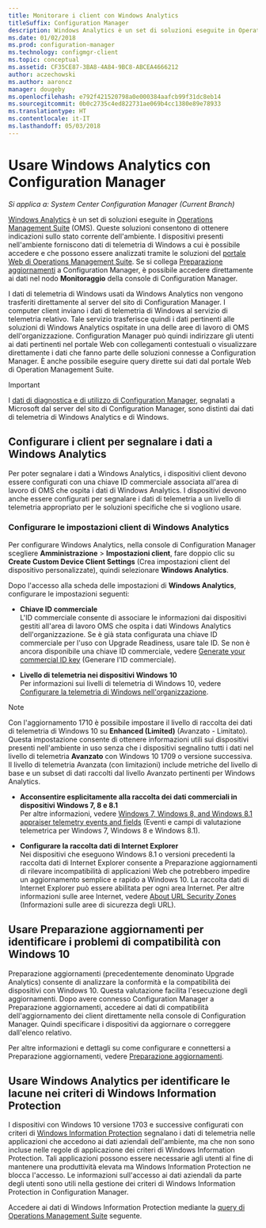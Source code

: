 ```yaml
---
title: Monitorare i client con Windows Analytics
titleSuffix: Configuration Manager
description: Windows Analytics è un set di soluzioni eseguite in Operations Management Suite, che consentono di ottenere indicazioni preziose sullo stato corrente dell'ambiente sfruttando i dati di telemetria di Windows segnalati dai dispositivi nell'ambiente.
ms.date: 01/02/2018
ms.prod: configuration-manager
ms.technology: configmgr-client
ms.topic: conceptual
ms.assetid: CF35CE87-3BA8-4A84-9BC8-ABCEA4666212
author: aczechowski
ms.author: aaroncz
manager: dougeby
ms.openlocfilehash: e792f421520798a0e000384aafcb99f31dc8eb14
ms.sourcegitcommit: 0b0c2735c4ed822731ae069b4cc1380e89e78933
ms.translationtype: HT
ms.contentlocale: it-IT
ms.lasthandoff: 05/03/2018
---
```

# <a name="use-windows-analytics-with-configuration-manager"></a>Usare Windows Analytics con Configuration Manager

*Si applica a: System Center Configuration Manager (Current Branch)*

[Windows Analytics](https://www.microsoft.com/WindowsForBusiness/windows-analytics) è un set di soluzioni eseguite in [Operations Management Suite](/azure/operations-management-suite/operations-management-suite-overview) (OMS). Queste soluzioni consentono di ottenere indicazioni sullo stato corrente dell'ambiente. I dispositivi presenti nell'ambiente forniscono dati di telemetria di Windows a cui è possibile accedere e che possono essere analizzati tramite le soluzioni del [portale Web di Operations Management Suite](https://mms.microsoft.com). Se si collega [Preparazione aggiornamenti](/sccm/core/clients/manage/upgrade/upgrade-analytics) a Configuration Manager, è possibile accedere direttamente ai dati nel nodo **Monitoraggio** della console di Configuration Manager.

I dati di telemetria di Windows usati da Windows Analytics non vengono trasferiti direttamente al server del sito di Configuration Manager. I computer client inviano i dati di telemetria di Windows al servizio di telemetria relativo. Tale servizio trasferisce quindi i dati pertinenti alle soluzioni di Windows Analytics ospitate in una delle aree di lavoro di OMS dell'organizzazione. Configuration Manager può quindi indirizzare gli utenti ai dati pertinenti nel portale Web con collegamenti contestuali o visualizzare direttamente i dati che fanno parte delle soluzioni connesse a Configuration Manager. È anche possibile eseguire query dirette sui dati dal portale Web di Operation Management Suite.

>[!Important]
>I [dati di diagnostica e di utilizzo di Configuration Manager](../../plan-design/diagnostics/diagnostics-and-usage-data.md), segnalati a Microsoft dal server del sito di Configuration Manager, sono distinti dai dati di telemetria di Windows Analytics e di Windows.

## <a name="configure-clients-to-report-data-to-windows-analytics"></a>Configurare i client per segnalare i dati a Windows Analytics

Per poter segnalare i dati a Windows Analytics, i dispositivi client devono essere configurati con una chiave ID commerciale associata all'area di lavoro di OMS che ospita i dati di Windows Analytics. I dispositivi devono anche essere configurati per segnalare i dati di telemetria a un livello di telemetria appropriato per le soluzioni specifiche che si vogliono usare. 

### <a name="configure-windows-analytics-client-settings"></a>Configurare le impostazioni client di Windows Analytics
Per configurare Windows Analytics, nella console di Configuration Manager scegliere **Amministrazione** > **Impostazioni client**, fare doppio clic su **Create Custom Device Client Settings** (Crea impostazioni client del dispositivo personalizzate), quindi selezionare **Windows Analytics**.  

Dopo l'accesso alla scheda delle impostazioni di **Windows Analytics**, configurare le impostazioni seguenti:
  -  **Chiave ID commerciale**  
L'ID commerciale consente di associare le informazioni dai dispositivi gestiti all'area di lavoro OMS che ospita i dati Windows Analytics dell'organizzazione. Se è già stata configurata una chiave ID commerciale per l'uso con Upgrade Readiness, usare tale ID. Se non è ancora disponibile una chiave ID commerciale, vedere [Generate your commercial ID key]( https://technet.microsoft.com/itpro/windows/deploy/upgrade-readiness-get-started#generate-your-commercial-id-key) (Generare l'ID commerciale).

  -  **Livello di telemetria nei dispositivi Windows 10**   
Per informazioni sui livelli di telemetria di Windows 10, vedere [Configurare la telemetria di Windows nell'organizzazione](https://technet.microsoft.com/itpro/windows/manage/configure-windows-telemetry-in-your-organization#telemetry-levels).

   > [!Note]
   > Con l'aggiornamento 1710 è possibile impostare il livello di raccolta dei dati di telemetria di Windows 10 su **Enhanced (Limited)** (Avanzato - Limitato). Questa impostazione consente di ottenere informazioni utili sui dispositivi presenti nell'ambiente in uso senza che i dispositivi segnalino tutti i dati nel livello di telemetria **Avanzato** con Windows 10 1709 o versione successiva. Il livello di telemetria Avanzata (con limitazioni) include metriche del livello di base e un subset di dati raccolti dal livello Avanzato pertinenti per Windows Analytics.


  -  **Acconsentire esplicitamente alla raccolta dei dati commerciali in dispositivi Windows 7, 8 e 8.1**   
Per altre informazioni, vedere [Windows 7, Windows 8, and Windows 8.1 appraiser telemetry events and fields](https://go.microsoft.com/fwlink/?LinkID=822965) (Eventi e campi di valutazione telemetrica per Windows 7, Windows 8 e Windows 8.1).

  -  **Configurare la raccolta dati di Internet Explorer**  
Nei dispositivi che eseguono Windows 8.1 o versioni precedenti la raccolta dati di Internet Explorer consente a Preparazione aggiornamenti di rilevare incompatibilità di applicazioni Web che potrebbero impedire un aggiornamento semplice e rapido a Windows 10. La raccolta dati di Internet Explorer può essere abilitata per ogni area Internet. Per altre informazioni sulle aree Internet, vedere [About URL Security Zones](https://msdn.microsoft.com/library/ms537183(v=vs.85).aspx) (Informazioni sulle aree di sicurezza degli URL).

## <a name="use-upgrade-readiness-to-identify-windows-10-compatibility-issues"></a>Usare Preparazione aggiornamenti per identificare i problemi di compatibilità con Windows 10

Preparazione aggiornamenti (precedentemente denominato Upgrade Analytics) consente di analizzare la conformità e la compatibilità dei dispositivi con Windows 10. Questa valutazione facilita l'esecuzione degli aggiornamenti. Dopo avere connesso Configuration Manager a Preparazione aggiornamenti, accedere ai dati di compatibilità dell'aggiornamento dei client direttamente nella console di Configuration Manager. Quindi specificare i dispositivi da aggiornare o correggere dall'elenco relativo.

Per altre informazioni e dettagli su come configurare e connettersi a Preparazione aggiornamenti, vedere [Preparazione aggiornamenti](../../clients/manage/upgrade/upgrade-analytics.md).

## <a name="use-windows-analytics-to-identify-gaps-in-windows-information-protection-policies"></a>Usare Windows Analytics per identificare le lacune nei criteri di Windows Information Protection

I dispositivi con Windows 10 versione 1703 e successive configurati con criteri di [Windows Information Protection](https://docs.microsoft.com/windows/threat-protection/windows-information-protection/protect-enterprise-data-using-wip) segnalano i dati di telemetria nelle applicazioni che accedono ai dati aziendali dell'ambiente, ma che non sono incluse nelle regole di applicazione dei criteri di Windows Information Protection. Tali applicazioni possono essere necessarie agli utenti al fine di mantenere una produttività elevata ma Windows Information Protection ne blocca l'accesso. Le informazioni sull'accesso ai dati aziendali da parte degli utenti sono utili nella gestione dei criteri di Windows Information Protection in Configuration Manager. 

Accedere ai dati di Windows Information Protection mediante la [query di Operations Management Suite](https://go.microsoft.com/fwlink/?linkid=849952) seguente.